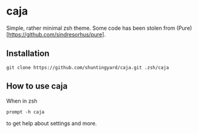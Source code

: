 # caja
Simple, rather minimal zsh theme. Some code has been stolen from (Pure)[https://github.com/sindresorhus/pure].

## Installation
```
git clone https://github.com/shuntingyard/caja.git .zsh/caja
```

## How to use caja
When in zsh
```
prompt -h caja
```
to get help about settings and more.
